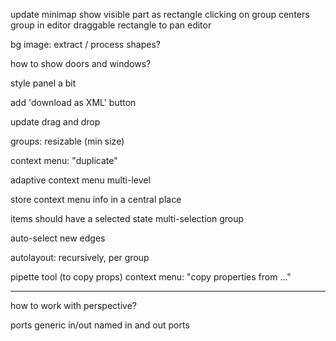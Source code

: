 update minimap
	show visible part as rectangle
	clicking on group centers group in editor
	draggable rectangle to pan editor

bg image: extract / process shapes?

how to show doors and windows?

style panel a bit

add 'download as XML' button

update drag and drop

groups: resizable (min size)

context menu: "duplicate"

adaptive context menu
multi-level

store context menu info in a central place

items should have a selected state
	multi-selection
		group

auto-select new edges

autolayout: recursively, per group

pipette tool (to copy props)
	context menu: "copy properties from ..."

---

how to work with perspective?

ports
	generic in/out
	named in and out ports
